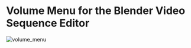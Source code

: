 # Volume Menu for the Blender Video Sequence Editor

![volume_menu](https://github.com/tin2tin/volume_menu/assets/1322593/6ae5a7a3-f7a4-4815-9893-bc962e687fc4)

